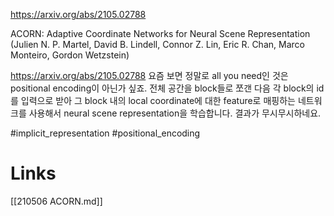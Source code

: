 https://arxiv.org/abs/2105.02788

ACORN: Adaptive Coordinate Networks for Neural Scene Representation (Julien N. P. Martel, David B. Lindell, Connor Z. Lin, Eric R. Chan, Marco Monteiro, Gordon Wetzstein)

https://arxiv.org/abs/2105.02788 요즘 보면 정말로 all you need인 것은 positional encoding이 아닌가 싶죠. 전체 공간을 block들로 쪼갠 다음 각 block의 id를 입력으로 받아 그 block 내의 local coordinate에 대한 feature로 매핑하는 네트워크를 사용해서 neural scene representation을 학습합니다. 결과가 무시무시하네요.

#implicit_representation #positional_encoding

# Links

[[210506 ACORN.md]]